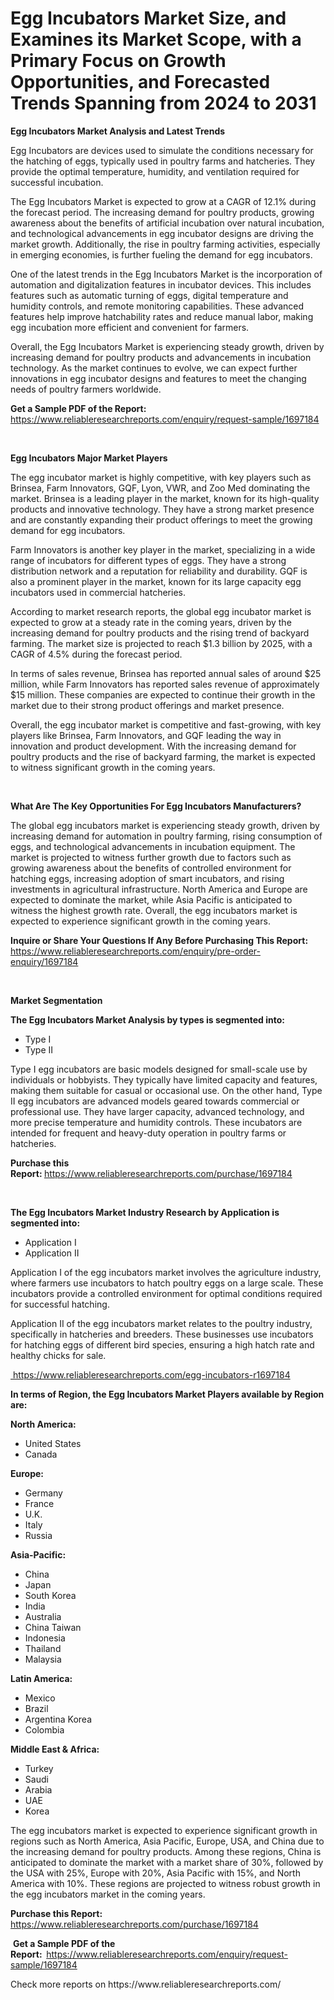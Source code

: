 <p><h1>Egg Incubators Market Size, and Examines its Market Scope, with a Primary Focus on Growth Opportunities, and Forecasted Trends Spanning from 2024 to 2031</h1></p><p><strong>Egg Incubators Market Analysis and Latest Trends</strong></p>
<p><p>Egg Incubators are devices used to simulate the conditions necessary for the hatching of eggs, typically used in poultry farms and hatcheries. They provide the optimal temperature, humidity, and ventilation required for successful incubation.</p><p>The Egg Incubators Market is expected to grow at a CAGR of 12.1% during the forecast period. The increasing demand for poultry products, growing awareness about the benefits of artificial incubation over natural incubation, and technological advancements in egg incubator designs are driving the market growth. Additionally, the rise in poultry farming activities, especially in emerging economies, is further fueling the demand for egg incubators.</p><p>One of the latest trends in the Egg Incubators Market is the incorporation of automation and digitalization features in incubator devices. This includes features such as automatic turning of eggs, digital temperature and humidity controls, and remote monitoring capabilities. These advanced features help improve hatchability rates and reduce manual labor, making egg incubation more efficient and convenient for farmers.</p><p>Overall, the Egg Incubators Market is experiencing steady growth, driven by increasing demand for poultry products and advancements in incubation technology. As the market continues to evolve, we can expect further innovations in egg incubator designs and features to meet the changing needs of poultry farmers worldwide.</p></p>
<p><strong>Get a Sample PDF of the Report:&nbsp;</strong> <a href="https://www.reliableresearchreports.com/enquiry/request-sample/1697184">https://www.reliableresearchreports.com/enquiry/request-sample/1697184</a></p>
<p>&nbsp;</p>
<p><strong>Egg Incubators Major Market Players</strong></p>
<p><p>The egg incubator market is highly competitive, with key players such as Brinsea, Farm Innovators, GQF, Lyon, VWR, and Zoo Med dominating the market. Brinsea is a leading player in the market, known for its high-quality products and innovative technology. They have a strong market presence and are constantly expanding their product offerings to meet the growing demand for egg incubators.</p><p>Farm Innovators is another key player in the market, specializing in a wide range of incubators for different types of eggs. They have a strong distribution network and a reputation for reliability and durability. GQF is also a prominent player in the market, known for its large capacity egg incubators used in commercial hatcheries.</p><p>According to market research reports, the global egg incubator market is expected to grow at a steady rate in the coming years, driven by the increasing demand for poultry products and the rising trend of backyard farming. The market size is projected to reach $1.3 billion by 2025, with a CAGR of 4.5% during the forecast period.</p><p>In terms of sales revenue, Brinsea has reported annual sales of around $25 million, while Farm Innovators has reported sales revenue of approximately $15 million. These companies are expected to continue their growth in the market due to their strong product offerings and market presence.</p><p>Overall, the egg incubator market is competitive and fast-growing, with key players like Brinsea, Farm Innovators, and GQF leading the way in innovation and product development. With the increasing demand for poultry products and the rise of backyard farming, the market is expected to witness significant growth in the coming years.</p></p>
<p>&nbsp;</p>
<p><strong>What Are The Key Opportunities For Egg Incubators Manufacturers?</strong></p>
<p><p>The global egg incubators market is experiencing steady growth, driven by increasing demand for automation in poultry farming, rising consumption of eggs, and technological advancements in incubation equipment. The market is projected to witness further growth due to factors such as growing awareness about the benefits of controlled environment for hatching eggs, increasing adoption of smart incubators, and rising investments in agricultural infrastructure. North America and Europe are expected to dominate the market, while Asia Pacific is anticipated to witness the highest growth rate. Overall, the egg incubators market is expected to experience significant growth in the coming years.</p></p>
<p><strong>Inquire or Share Your Questions If Any Before Purchasing This Report:</strong> <a href="https://www.reliableresearchreports.com/enquiry/pre-order-enquiry/1697184">https://www.reliableresearchreports.com/enquiry/pre-order-enquiry/1697184</a></p>
<p>&nbsp;</p>
<p><strong>Market Segmentation</strong></p>
<p><strong>The Egg Incubators Market Analysis by types is segmented into:</strong></p>
<p><ul><li>Type I</li><li>Type II</li></ul></p>
<p><p>Type I egg incubators are basic models designed for small-scale use by individuals or hobbyists. They typically have limited capacity and features, making them suitable for casual or occasional use. On the other hand, Type II egg incubators are advanced models geared towards commercial or professional use. They have larger capacity, advanced technology, and more precise temperature and humidity controls. These incubators are intended for frequent and heavy-duty operation in poultry farms or hatcheries.</p></p>
<p><strong>Purchase this Report:&nbsp;</strong><a href="https://www.reliableresearchreports.com/purchase/1697184">https://www.reliableresearchreports.com/purchase/1697184</a></p>
<p>&nbsp;</p>
<p><strong>The Egg Incubators Market Industry Research by Application is segmented into:</strong></p>
<p><ul><li>Application I</li><li>Application II</li></ul></p>
<p><p>Application I of the egg incubators market involves the agriculture industry, where farmers use incubators to hatch poultry eggs on a large scale. These incubators provide a controlled environment for optimal conditions required for successful hatching.</p><p>Application II of the egg incubators market relates to the poultry industry, specifically in hatcheries and breeders. These businesses use incubators for hatching eggs of different bird species, ensuring a high hatch rate and healthy chicks for sale.</p></p>
<p><a href="https://www.reliableresearchreports.com/egg-incubators-r1697184">&nbsp;https://www.reliableresearchreports.com/egg-incubators-r1697184</a></p>
<p><strong>In terms of Region, the Egg Incubators Market Players available by Region are:</strong></p>
<p>
    <p> <strong> North America: </strong>
        <ul>
            <li>United States</li>
            <li>Canada</li>
        </ul>
        </p> 
    <p> <strong> Europe: </strong>
        <ul>
            <li>Germany</li>
            <li>France</li>
            <li>U.K.</li>
            <li>Italy</li>
            <li>Russia</li>
        </ul>
        </p> 
    <p> <strong> Asia-Pacific: </strong>
        <ul>
            <li>China</li>
            <li>Japan</li>
            <li>South Korea</li>
            <li>India</li>
            <li>Australia</li>
            <li>China Taiwan</li>
            <li>Indonesia</li>
            <li>Thailand</li>
            <li>Malaysia</li>
        </ul>
        </p> 
    <p> <strong> Latin America: </strong>
        <ul>
            <li>Mexico</li>
            <li>Brazil</li>
            <li>Argentina Korea</li>
            <li>Colombia</li>
        </ul>
        </p> 
    <p> <strong> Middle East & Africa: </strong>
        <ul>
            <li>Turkey</li>
            <li>Saudi</li>
            <li>Arabia</li>
            <li>UAE</li>
            <li>Korea</li>
        </ul>
    </p>
    </p>
<p><p>The egg incubators market is expected to experience significant growth in regions such as North America, Asia Pacific, Europe, USA, and China due to the increasing demand for poultry products. Among these regions, China is anticipated to dominate the market with a market share of 30%, followed by the USA with 25%, Europe with 20%, Asia Pacific with 15%, and North America with 10%. These regions are projected to witness robust growth in the egg incubators market in the coming years.</p></p>
<p><strong>Purchase this Report: </strong><a href="https://www.reliableresearchreports.com/purchase/1697184">https://www.reliableresearchreports.com/purchase/1697184</a></p>
<p>&nbsp;<strong>Get a Sample PDF of the Report:&nbsp;&nbsp;</strong><a href="https://www.reliableresearchreports.com/enquiry/request-sample/1697184">https://www.reliableresearchreports.com/enquiry/request-sample/1697184</a></p>
<p><strong></strong></p>
<p>Check more reports on https://www.reliableresearchreports.com/</p>